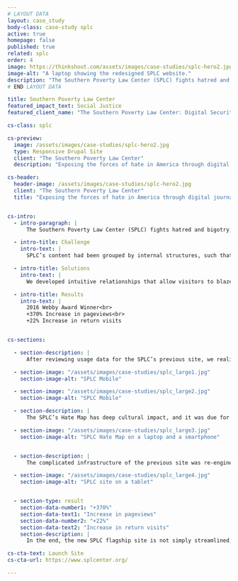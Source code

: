 ```yaml
---
# LAYOUT DATA
layout: case_study
body-class: case-study splc
active: true
homepage: false
published: true
related: splc
order: 4
image: https://thinkshout.com/assets/images/case-studies/splc-hero2.jpg
image-alt: "A laptop showing the redesigned SPLC website."
description: "The Southern Poverty Law Center (SPLC) fights hatred and bigotry, seeking justice for the most vulnerable members of society. They maintain an annual list of hate groups, expose incidents across the country, and provide critical intelligence for journalists and the public alike."
# END LAYOUT DATA

title: Southern Poverty Law Center
featured_impact_text: Social Justice
featured_client_name: "The Southern Poverty Law Center: Digital Security & Storytelling"

cs-class: splc

cs-preview:
  image: /assets/images/case-studies/splc-hero2.jpg
  type: Responsive Drupal Site
  client: "The Southern Poverty Law Center"
  description: "Exposing the forces of hate in America through digital journalism and data visualization."

cs-header:
  header-image: /assets/images/case-studies/splc-hero2.jpg
  client: "The Southern Poverty Law Center"
  title: "Exposing the forces of hate in America through digital journalism and data visualization."


cs-intro:
  - intro-paragraph: |
      The Southern Poverty Law Center (SPLC) fights hatred and bigotry, seeking justice for the most vulnerable members of society. They maintain an annual list of hate groups, expose incidents across the country, and provide critical intelligence for journalists and the public alike.

  - intro-title: Challenge
    intro-text: |
      SPLC’s content had been grouped by internal structures, such that important and timely content would often get lost and fail to stitch together a larger story.

  - intro-title: Solutions
    intro-text: |
      We developed intuitive relationships that allow visitors to blaze their own path through the site and discover the most meaningful content. Security and performance were also paramount, resulting in a site that meets SPLC’s mission-critical standards.

  - intro-title: Results
    intro-text: |
      2016 Webby Award Winner<br>
      +370% Increase in pageviews<br>
      +22% Increase in return visits


cs-sections:

  - section-description: |
      After reviewing usage data for the SPLC’s previous site, we realized visitors faced a significant roadblock because content was organized according to internal structures. We worked with the SPLC on a comprehensive content strategy that put visitors first. This key step helped maintain – and build – the SPLC’s reputation as a trusted source of information for supporters, donors, and the general public.

  - section-image: "/assets/images/case-studies/splc_large1.jpg"
    section-image-alt: "SPLC Mobile"

  - section-image: "/assets/images/case-studies/splc_large2.jpg"
    section-image-alt: "SPLC Mobile"

  - section-description: |
      The SPLC’s Hate Map has deep cultural impact, and it was due for a redesign to make the content more actionable and interconnected. ThinkShout worked with the team at the SPLC to rebuild the digital Hate Map from the ground up. By showing all of the hate groups in the United States in a single interface, the Hate Map tells a powerful, and troubling, story. The latest map, featuring updated reporting for 2018, is more engaging than ever, with fully realized state pages and deeper connections into SPLC’s investigative journalism.

  - section-image: "/assets/images/case-studies/splc_large3.jpg"
    section-image-alt: "SPLC Hate Map on a laptop and a smartphone"


  - section-description: |
      The complicated infrastructure of the previous site was re-engineered with three key requirements in mind: stability, security, and simplicity. We moved them to Pantheon, and testing proved the site was fully capable of handling traffic in excess of five times their historical peaks. To protect against increasingly common and sophisticated attacks, the site’s infrastructure provides powerful protections. As a result, the SPLC team can focus their energy on the important work they do rather than managing critical infrastructure.

  - section-image: "/assets/images/case-studies/splc_large4.jpg"
    section-image-alt: "SPLC site on a tablet"


  - section-type: result
    section-data-number1: "+370%"
    section-data-text1: "Increase in pageviews"
    section-data-number2: "+22%"
    section-data-text2: "Increase in return visits"
    section-description: |
      In the end, the new SPLC flagship site is not simply streamlined, beautiful, and performant, it’s effective in furthering the mission of the SPLC by helping them tell the powerful stories we all need to hear. Since the site launched, traffic has increased more than 370%. Visitors are staying longer and becoming more deeply engaged with the SPLC, supporting a mission that remains as important now as at any time in their history.

cs-cta-text: Launch Site
cs-cta-url: https://www.splcenter.org/

---
```

